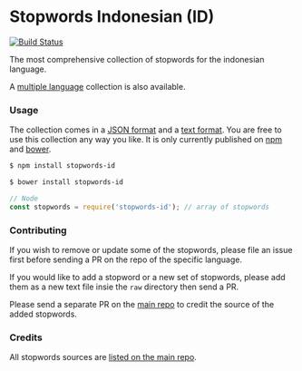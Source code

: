 Stopwords Indonesian (ID)
=======

[![Build Status](https://travis-ci.org/stopwords-iso/stopwords-id.svg?branch=master)](https://travis-ci.org/stopwords-iso/stopwords-id)

The most comprehensive collection of stopwords for the indonesian language.

A [multiple language](https://github.com/stopwords-iso/stopwords-iso) collection is also available.

### Usage

The collection comes in a
[JSON format](https://raw.githubusercontent.com/stopwords-iso/stopwords-iso/master/stopwords-id.json) and a
[text format](https://raw.githubusercontent.com/stopwords-iso/stopwords-iso/master/stopwords-id.txt).
You are free to use this collection any way you like.
It is only currently published on [npm](https://www.npmjs.com/stopwords-id) and [bower](https://bower.io).

```sh
$ npm install stopwords-id
```

```sh
$ bower install stopwords-id
```

```js
// Node
const stopwords = require('stopwords-id'); // array of stopwords
```

### Contributing

If you wish to remove or update some of the stopwords, please file an issue first before sending a PR on the repo of the specific language.

If you would like to add a stopword or a new set of stopwords, please add them as a new text file insie the `raw` directory then send a PR.

Please send a separate PR on the [main repo](https://github.com/stopwords-iso/stopwords-iso) to credit the source of the added stopwords.

### Credits

All stopwords sources are [listed on the main repo](https://github.com/stopwords-iso/stopwords-iso/blob/master/CREDITS.md).
